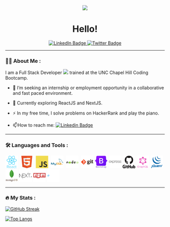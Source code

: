 <div id="header" align="center">
  <img src="https://media.giphy.com/media/L1R1tvI9svkIWwpVYr/giphy.gif" width="100"/>
  <h1>Hello!</h1>
</div>

<div id="badges" align='center'>
  <a href='https://www.linkedin/in/olivelliott'>
    <img src="https://img.shields.io/badge/LinkedIn-orange?style=for-the-badge&logo=linkedin&logoColor=white" alt="LinkedIn Badge"/>
  </a>
  <a href='https://twitter.com/oliv_e_lliott'>
    <img src="https://img.shields.io/badge/Twitter-purple?style=for-the-badge&logo=twitter&logoColor=white" alt="Twitter Badge"/>
  </a>
</div>

---

### :woman_technologist: About Me :

I am a Full Stack Developer <img src="https://media.giphy.com/media/WUlplcMpOCEmTGBtBW/giphy.gif" width="30"> trained at the UNC Chapel Hill Coding Bootcamp.

- :telescope: I’m seeking an internship or employment opportunity in a collaborative and fast paced environment.

- :seedling: Currently exploring ReactJS and NextJS.

- :zap: In my free time, I solve problems on HackerRank and play the piano.

- :mailbox:How to reach me: [![Linkedin Badge](https://img.shields.io/badge/-kakbar-yellow?style=flat&logo=Linkedin&logoColor=white)](https://www.linkedin.com/in/olivelliott)

---

### :hammer_and_wrench: Languages and Tools :

<div>
  <img src="https://github.com/devicons/devicon/blob/master/icons/react/react-original-wordmark.svg" title="React" alt="React" width="40" height="40"/>&nbsp;
  <img src="https://github.com/devicons/devicon/blob/master/icons/html5/html5-original.svg" title="HTML5" alt="HTML" width="40" height="40"/>&nbsp;
  <img src="https://github.com/devicons/devicon/blob/master/icons/javascript/javascript-original.svg" title="JavaScript" alt="JavaScript" width="40" height="40"/>&nbsp;
  <img src="https://github.com/devicons/devicon/blob/master/icons/mysql/mysql-original-wordmark.svg" title="MySQL"  alt="MySQL" width="40" height="40"/>&nbsp;
  <img src="https://github.com/devicons/devicon/blob/master/icons/nodejs/nodejs-original-wordmark.svg" title="NodeJS" alt="NodeJS" width="40" height="40"/>&nbsp;
  <img src="https://github.com/devicons/devicon/blob/master/icons/git/git-original-wordmark.svg" title="Git" **alt="Git" width="40" height="40"/>
  <img src='https://github.com/devicons/devicon/blob/master/icons/bootstrap/bootstrap-original-wordmark.svg' title="BootStrap" **alt="Bootstrap" width="40" height="40"/>
    <img src='https://github.com/devicons/devicon/blob/master/icons/express/express-original-wordmark.svg' title="Express" **alt="Express" width="40" height="40"/>
    <img src='https://github.com/devicons/devicon/blob/master/icons/github/github-original-wordmark.svg' title="Github" **alt="Github" width="40" height="40"/>
    <img src=' https://github.com/devicons/devicon/blob/master/icons/graphql/graphql-plain-wordmark.svg' title="GraphQL" **alt="GraphQL" width="40" height="40"/>
    <img src='https://github.com/devicons/devicon/blob/master/icons/jquery/jquery-plain-wordmark.svg' title="jQuery" **alt="jQuery" width="40" height="40"/>
    <img src='https://github.com/devicons/devicon/blob/master/icons/mongodb/mongodb-original-wordmark.svg' title="MongoDB" **alt="MongoDB" width="40" height="40"/>
    <img src='https://github.com/devicons/devicon/blob/master/icons/nextjs/nextjs-original-wordmark.svg' title="NextJS" **alt="NextJS" width="40" height="40"/>
    <img src='https://github.com/devicons/devicon/blob/master/icons/npm/npm-original-wordmark.svg' title="npm" **alt="npm" width="40" height="40"/>
    <img src='https://github.com/devicons/devicon/blob/master/icons/tailwindcss/tailwindcss-original-wordmark.svg' title="TailwindCSS" **alt="TailwindCSS" width="40" height="40"/>
   
</div>


---

### :fire: My Stats :

<div>

[![GitHub Streak](http://github-readme-streak-stats.herokuapp.com?user=olivelliott&theme=dark&background=000000)](https://git.io/streak-stats)

[![Top Langs](https://github-readme-stats.vercel.app/api/top-langs/?username=olivelliott&layout=compact&theme=vision-friendly-dark)](https://github.com/anuraghazra/github-readme-stats)

</div>
